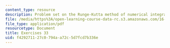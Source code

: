 ```yaml
---
content_type: resource
description: Problem set on the Runge-Kutta method of numerical integration.
file: /media/https%3A/open-learning-course-data-rc.s3.amazonaws.com/16-346-astrodynamics-fall-2008/f429271127c0794aa72c5d7fcd7b336e_ex_33.pdf
file_type: application/pdf
resourcetype: Document
title: Exercises 33
uid: f4292711-27c0-794a-a72c-5d7fcd7b336e
---
```

